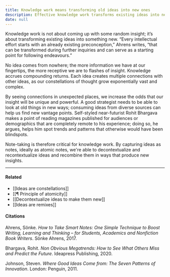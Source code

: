 ```yaml
---
title: Knowledge work means transforming old ideas into new ones
description: Effective knowledge work transforms existing ideas into new insights by connecting diverse information through note-taking and fresh perspectives, boosting creativity and strategic thinking.
date: null
---
```


Knowledge work is not about coming up with some random insight; it’s about transforming existing ideas into something new. “Every intellectual effort starts with an already existing preconception,” Ahrens writes, “that can be transformed during further inquiries and can serve as a starting point for following endeavours.”

No idea comes from nowhere; the more information we have at our fingertips, the more receptive we are to flashes of insight. Knowledge accrues compounding returns. Each idea creates multiple connections with other ideas, as our constellations of thought grow exponentially vast and complex.

By seeing connections in unexpected places, we increase the odds that our insight will be unique and powerful. A good strategist needs to be able to look at old things in new ways; consuming ideas from diverse sources can help us find new vantage points. Self-styled near-futurist Rohit Bhargava makes a point of reading magazines published for audiences or demographics that are completely remote to his experience; doing so, he argues, helps him spot trends and patterns that otherwise would have been blindspots.

Note-taking is therefore critical for knowledge work. By capturing ideas as notes, ideally as atomic notes, we're able to decontextualize and recontextualize ideas and recombine them in ways that produce new insights.

---

#### Related

- [[Ideas are constellations]]
- [[¶ Principle of atomicity]]
- [[Decontextualize ideas to make them new]]
- [[Ideas are remixes]]

#### Citations

Ahrens, Sönke. _How to Take Smart Notes: One Simple Technique to Boost Writing, Learning and Thinking – for Students, Academics and Nonfiction Book Writers_. Sönke Ahrens, 2017.

Bhargava, Rohit. _Non Obvious Megatrends: How to See What Others Miss and Predict the Future_. Ideapress Publishing, 2020.

Johnson, Steven. _Where Good Ideas Come from: The Seven Patterns of Innovation_. London: Penguin, 2011.
